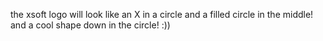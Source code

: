 the xsoft logo will look like an X in a circle and a filled circle in the middle! and a cool shape down in the circle! :))
